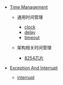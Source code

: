 <!-- docs/_sidebar.md -->

- [Time Management](/time_management/time_management.md)
  - 通用时间管理
    - [clock](/time_management/clock.md)
    - [delay](/time_management/delay.md)
    - [timeout](/time_management/timeout.md)

  - 架构相关时间管理
    - [8254芯片](/time_management/8254_chip.md)

- [Exception And Interrupt](/exception_and_interrupt/exception_and_interrupt.md)
  - [interrupt](/exception_and_interrupt/interrupt.md)
